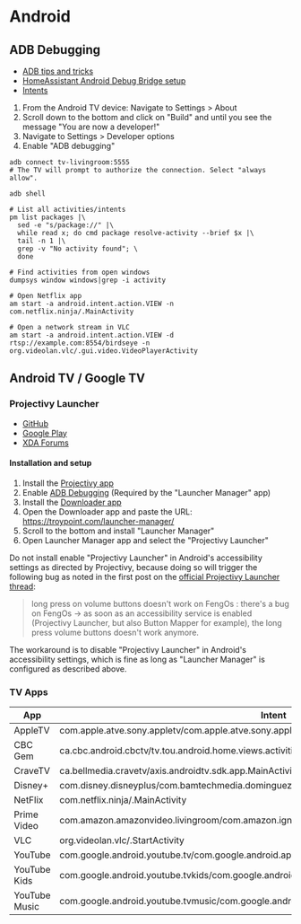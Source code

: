 # Android

## ADB Debugging

* [ADB tips and tricks](https://www.xda-developers.com/adb-tips-tricks/)
* [HomeAssistant Android Debug Bridge setup](https://www.home-assistant.io/integrations/androidtv/#adb-setup)
* [Intents](https://gist.github.com/mcfrojd/9e6875e1db5c089b1e3ddeb7dba0f304)

1. From the Android TV device: Navigate to Settings > About
1. Scroll down to the bottom and click on "Build" and until you see the message "You are now a developer!"
1. Navigate to Settings > Developer options
1. Enable "ADB debugging"
 
```
adb connect tv-livingroom:5555
# The TV will prompt to authorize the connection. Select "always allow".

adb shell

# List all activities/intents
pm list packages |\
  sed -e "s/package://" |\
  while read x; do cmd package resolve-activity --brief $x |\
  tail -n 1 |\
  grep -v "No activity found"; \
  done

# Find activities from open windows
dumpsys window windows|grep -i activity

# Open Netflix app
am start -a android.intent.action.VIEW -n com.netflix.ninja/.MainActivity

# Open a network stream in VLC
am start -a android.intent.action.VIEW -d rtsp://example.com:8554/birdseye -n org.videolan.vlc/.gui.video.VideoPlayerActivity
```

## Android TV / Google TV

### Projectivy Launcher

* [GitHub](https://github.com/spocky/miproja1)
* [Google Play](https://play.google.com/store/apps/details?id=com.spocky.projengmenu&hl=en_CA)
* [XDA Forums](https://xdaforums.com/t/app-android-tv-projectivy-launcher.4436549/)

#### Installation and setup

1. Install the [Projectivy app](https://play.google.com/store/apps/details?id=com.spocky.projengmenu&hl=en_CA)
1. Enable [ADB Debugging](#adb-debugging) (Required by the "Launcher Manager" app)
1. Install the [Downloader app](https://play.google.com/store/apps/details?id=com.esaba.downloader&hl=en)
1. Open the Downloader app and paste the URL: https://troypoint.com/launcher-manager/
1. Scroll to the bottom and install "Launcher Manager"
1. Open Launcher Manager app and select the "Projectivy Launcher"

Do not install enable "Projectivy Launcher" in Android's accessibility settings as directed by Projectivy, because
doing so will trigger the following bug as noted in the first post on the [official Projectivy Launcher thread](https://xdaforums.com/t/app-android-tv-projectivy-launcher.4436549/#post-86794031):

> long press on volume buttons doesn't work on FengOs : there's a bug on FengOs -> as soon as an accessibility service is enabled (Projectivy Launcher, but also Button Mapper for example), the long press volume buttons doesn't work anymore.

The workaround is to disable "Projectivy Launcher" in Android's accessibility settings, which is fine as long as "Launcher Manager" is configured as described above.

### TV Apps 

App | Intent
--- | ---
AppleTV | com.apple.atve.sony.appletv/com.apple.atve.sony.appletv.MainActivity
CBC Gem | ca.cbc.android.cbctv/tv.tou.android.home.views.activities.MainActivityTv
CraveTV | ca.bellmedia.cravetv/axis.androidtv.sdk.app.MainActivity
Disney+ | com.disney.disneyplus/com.bamtechmedia.dominguez.main.MainActivity
NetFlix | com.netflix.ninja/.MainActivity
Prime Video | com.amazon.amazonvideo.livingroom/com.amazon.ignition.IgnitionActivity
VLC | org.videolan.vlc/.StartActivity
YouTube | com.google.android.youtube.tv/com.google.android.apps.youtube.tv.activity.ShellActivity
YouTube Kids | com.google.android.youtube.tvkids/com.google.android.apps.youtube.tvkids.activity.MainActivity 
YouTube Music | com.google.android.youtube.tvmusic/com.google.android.apps.youtube.tvmusic.activity.MainActivity
